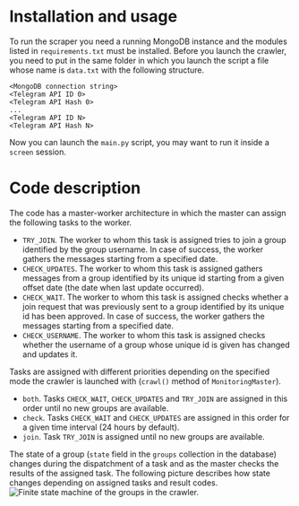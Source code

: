 # Installation and usage

To run the scraper you need a running MongoDB instance and the modules listed in `requirements.txt` must be installed.
Before you launch the crawler, you need to put in the same folder in which you launch the script a file whose name is `data.txt` with the following structure.
```
<MongoDB connection string>
<Telegram API ID 0>
<Telegram API Hash 0>
...
<Telegram API ID N>
<Telegram API Hash N>
```
Now you can launch the `main.py` script, you may want to run it inside a `screen` session.

# Code description

The code has a master-worker architecture in which the master can assign the following tasks to the worker.
- `TRY_JOIN`. The worker to whom this task is assigned tries to join a group identified by the group username. In case of success, the worker gathers the messages starting from a specified date.
- `CHECK_UPDATES`. The worker to whom this task is assigned gathers messages from a group identified by its unique id starting from a given offset date (the date when last update occurred).
- `CHECK_WAIT`. The worker to whom this task is assigned checks whether a join request that was previously sent to a group identified by its unique id has been approved. In case of success, the worker gathers the messages starting from a specified date.
- `CHECK_USERNAME`. The worker to whom this task is assigned checks whether the username of a group whose unique id is given has changed and updates it.

Tasks are assigned with different priorities depending on the specified mode the crawler is launched with (`crawl()` method of `MonitoringMaster`).
- `both`. Tasks `CHECK_WAIT`, `CHECK_UPDATES` and `TRY_JOIN` are assigned in this order until no new groups are available.
- `check`. Tasks `CHECK_WAIT` and `CHECK_UPDATES` are assigned in this order for a given time interval (24 hours by default).
- `join`. Task `TRY_JOIN` is assigned until no new groups are available.

The state of a group (`state` field in the `groups` collection in the database) changes during the dispatchment of a task and as the master checks the results of the assigned task.
The following picture describes how state changes depending on assigned tasks and result codes.
![Finite state machine of the groups in the crawler.](state_fsm.png)